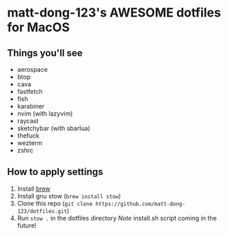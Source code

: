 # matt-dong-123's AWESOME dotfiles for MacOS

## Things you'll see

- aerospace
- btop
- cava
- fastfetch
- fish
- karabiner
- nvim (with lazyvim)
- raycast
- sketchybar (with sbarlua)
- thefuck
- wezterm
- zshrc

## How to apply settings

1. Install [brew](https://brew.sh)
2. Install gnu stow (`brew install stow`)
3. Clone this repo (`git clone https://github.com/matt-dong-123/dotfiles.git`)
4. Run `stow .` in the dotfiles directory
   _Note_ install.sh script coming in the future!
